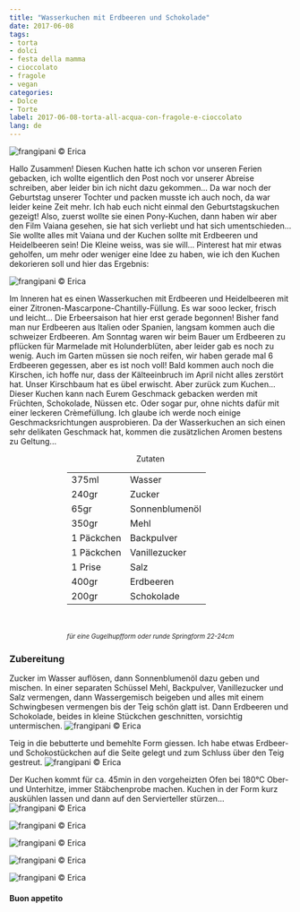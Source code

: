 ```yaml
---
title: "Wasserkuchen mit Erdbeeren und Schokolade"
date: 2017-06-08
tags:
- torta
- dolci
- festa della mamma
- cioccolato
- fragole
- vegan
categories:
- Dolce
- Torte 
label: 2017-06-08-torta-all-acqua-con-fragole-e-cioccolato
lang: de
---
```

![](../2017-06-08-torta-all-acqua-con-fragole-e-cioccolato/header.jpg "frangipani © Erica")

Hallo Zusammen! Diesen Kuchen hatte ich schon vor unseren Ferien gebacken, ich wollte eigentlich den Post noch vor unserer Abreise schreiben, aber leider bin ich nicht dazu gekommen... Da war noch der Geburtstag unserer Tochter und packen musste ich auch noch, da war leider keine Zeit mehr. Ich hab euch nicht einmal den Geburtstagskuchen gezeigt! Also, zuerst wollte sie einen Pony-Kuchen, dann haben wir aber den Film Vaiana gesehen, sie hat sich verliebt und hat sich umentschieden... Sie wollte alles mit Vaiana und der Kuchen sollte mit Erdbeeren und Heidelbeeren sein! Die Kleine weiss, was sie will... Pinterest hat mir etwas geholfen, um mehr oder weniger eine Idee zu haben, wie ich den Kuchen dekorieren soll und hier das Ergebnis:

![](../2017-06-08-torta-all-acqua-con-fragole-e-cioccolato/vaiana.jpg "frangipani © Erica")

Im Inneren hat es einen Wasserkuchen mit Erdbeeren und Heidelbeeren mit einer Zitronen-Mascarpone-Chantilly-Füllung. Es war sooo lecker, frisch und leicht... Die Erbeersaison hat hier erst gerade begonnen! Bisher fand man nur Erdbeeren aus Italien oder Spanien, langsam kommen auch die schweizer Erdbeeren. Am Sonntag waren wir beim Bauer um Erdbeeren zu pflücken für Marmelade mit Holunderblüten, aber leider gab es noch zu wenig. Auch im Garten müssen sie noch reifen, wir haben gerade mal 6 Erdbeeren gegessen, aber es ist noch voll! Bald kommen auch noch die Kirschen, ich hoffe nur, dass der Kälteeinbruch im April nicht alles zerstört hat. Unser Kirschbaum hat es übel erwischt. Aber zurück zum Kuchen... Dieser Kuchen kann nach Eurem Geschmack gebacken werden mit Früchten, Schokolade, Nüssen etc. Oder sogar pur, ohne nichts dafür mit einer leckeren Crèmefüllung. Ich glaube ich werde noch einige Geschmacksrichtungen ausprobieren. Da der Wasserkuchen an sich einen sehr delikaten Geschmack hat, kommen die zusätzlichen Aromen bestens zu Geltung...


<div id="wrapper" style="text-align: center">
  <div id="yourdiv" style="display: inline-block;">
    <div class="ingredients">
      <div class="ingredients-title">Zutaten</div>
      <table>
        <tbody>
          <tr>
            <td>375ml</td>
            <td>Wasser</td>
          </tr>
          <tr>
            <td>240gr</td>
            <td>Zucker</td>
          </tr>
          <tr>
            <td>65gr</td>
            <td>Sonnenblumenöl</td>
          </tr>
          <tr>
            <td>350gr</td>
            <td>Mehl</td>
          </tr>
          <tr>
            <td>1 Päckchen</td>
            <td>Backpulver</td>
          </tr>
          <tr>
            <td>1 Päckchen</td>
            <td>Vanillezucker</td>
          </tr>
          <tr>
            <td>1 Prise</td>
            <td>Salz</td>
          </tr>
          <tr>
            <td>400gr</td>
            <td>Erdbeeren</td>        
          </tr>
          <tr>
            <td>200gr</td>
            <td>Schokolade</td>
          </tr>
        </tbody>
      </table>
      <br></br>
      <i class="pull-right" style="font-size: 80%;">für eine Gugelhupfform oder runde Springform 22-24cm</i>
    </div>
  </div>
</div>


<h3>
  <font color="grey">
    <i class="fa fa-cogs"></i>
  </font> Zubereitung
</h3>

Zucker im Wasser auflösen, dann Sonnenblumenöl dazu geben und mischen. In einer separaten Schüssel Mehl, Backpulver, Vanillezucker und Salz vermengen, dann Wassergemisch beigeben und alles mit einem Schwingbesen vermengen bis der Teig schön glatt ist. Dann Erdbeeren und Schokolade, beides in kleine Stückchen geschnitten, vorsichtig untermischen.
![](../2017-06-08-torta-all-acqua-con-fragole-e-cioccolato/impasto.jpg "frangipani © Erica")

Teig in die bebutterte und bemehlte Form giessen. Ich habe etwas Erdbeer- und Schokostückchen auf die Seite gelegt und zum Schluss über den Teig gestreut.
![](../2017-06-08-torta-all-acqua-con-fragole-e-cioccolato/teglia.jpg "frangipani © Erica")

Der Kuchen kommt für ca. 45min in den vorgeheizten Ofen bei 180°C Ober- und Unterhitze, immer Stäbchenprobe machen. Kuchen in der Form kurz auskühlen lassen und dann auf den Servierteller stürzen...
![](../2017-06-08-torta-all-acqua-con-fragole-e-cioccolato/risultato1.jpg "frangipani © Erica")

![](../2017-06-08-torta-all-acqua-con-fragole-e-cioccolato/risultato2.jpg "frangipani © Erica")

![](../2017-06-08-torta-all-acqua-con-fragole-e-cioccolato/risultato3.jpg "frangipani © Erica")

![](../2017-06-08-torta-all-acqua-con-fragole-e-cioccolato/risultato4.jpg "frangipani © Erica")

![](../2017-06-08-torta-all-acqua-con-fragole-e-cioccolato/risultato5.jpg "frangipani © Erica")

<h4>Buon appetito
  <font color="red">
    <i class="fa fa-smile-o"></i>
  </font>
</h4>